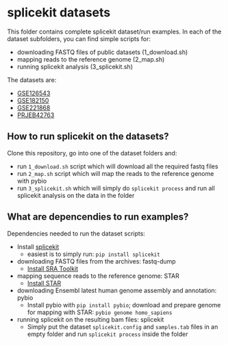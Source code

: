 # splicekit datasets

This folder contains complete splicekit dataset/run examples. In each of the dataset subfolders, you can find simple scripts for:

* downloading FASTQ files of public datasets (1_download.sh)
* mapping reads to the reference genome (2_map.sh)
* running splicekit analysis (3_splicekit.sh)

The datasets are:

* [GSE126543](GSE126543)
* [GSE182150](GSE182150)
* [GSE221868](GSE221868)
* [PRJEB42763](PRJEB42763)

## How to run splicekit on the datasets?

Clone this repository, go into one of the dataset folders and:

* run `1_download.sh` script which will download all the required fastq files
* run `2_map.sh` script which will map the reads to the reference genome with pybio
* run `3_splicekit.sh` which will simply do `splicekit process` and run all splicekit analysis on the data in the folder

## What are depencendies to run examples?

Dependencies needed to run the dataset scripts:
* Install [splicekit](https://github.com/bedapub/splicekit)
  * easiest is to simply run: `pip install splicekit`
* downloading FASTQ files from the archives: fastq-dump
  * [Install SRA Toolkit](https://github.com/ncbi/sra-tools/wiki/02.-Installing-SRA-Toolkit)
* mapping sequence reads to the reference genome: STAR
  * [Install STAR](https://github.com/alexdobin/STAR)
* downloading Ensembl latest human genome assembly and annotation: pybio
  * Install pybio with `pip install pybio`; download and prepare genome for mapping with STAR: `pybio genome homo_sapiens`
* running splicekit on the resulting bam files: splicekit
  * Simply put the dataset `splicekit.config` and `samples.tab` files in an empty folder and run `splicekit process` inside the folder